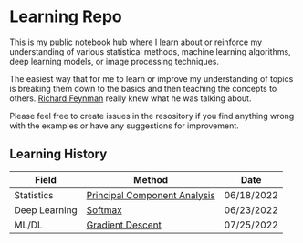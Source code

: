 # Learning Repo
This is my public notebook hub where I learn about or reinforce my understanding of various statistical methods, machine learning algorithms, deep learning models, or image processing techniques.

The easiest way that for me to learn or improve my understanding of topics is breaking them down to the basics and then teaching the concepts to others. [Richard Feynman](https://www.colorado.edu/artssciences-advising/resource-library/life-skills/the-feynman-technique-in-academic-coaching) really knew what he was talking about.

Please feel free to create issues in the resository if you find anything wrong with the examples or have any suggestions for improvement.


## Learning History

| Field | Method | Date |
| ----- | ------ | ---- | 
| Statistics | [Principal Component Analysis](pca/pca.ipynb) | 06/18/2022 |
| Deep Learning| [Softmax](softmax/softmax.ipynb) | 06/23/2022 |
| ML/DL | [Gradient Descent](https://medium.com/@jacobbumgarner/breaking-it-down-gradient-descent-b94c124f1dfd#e4a7) | 07/25/2022 |
